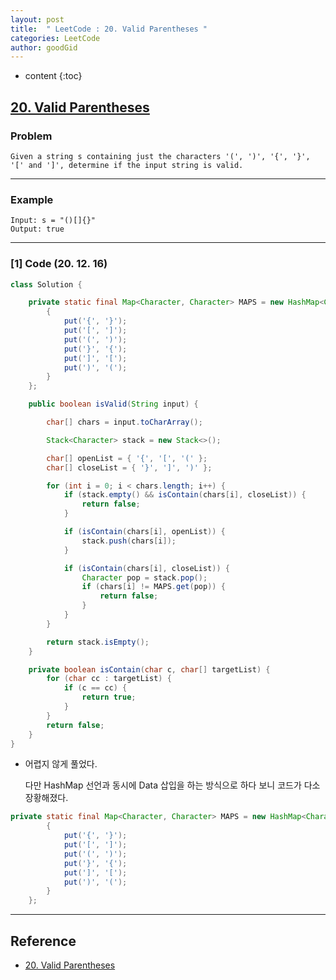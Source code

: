 ```yaml
---
layout: post
title:  " LeetCode : 20. Valid Parentheses "
categories: LeetCode
author: goodGid
---
```

* content
{:toc}

## [20. Valid Parentheses](https://leetcode.com/problems/valid-parentheses/)

### Problem

```
Given a string s containing just the characters '(', ')', '{', '}', '[' and ']', determine if the input string is valid.
```





---

### Example

```
Input: s = "()[]{}"
Output: true
```

---

### [1] Code (20. 12. 16)

``` java
class Solution {

    private static final Map<Character, Character> MAPS = new HashMap<Character, Character>() {
        {
            put('{', '}');
            put('[', ']');
            put('(', ')');
            put('}', '{');
            put(']', '[');
            put(')', '(');
        }
    };

    public boolean isValid(String input) {

        char[] chars = input.toCharArray();

        Stack<Character> stack = new Stack<>();

        char[] openList = { '{', '[', '(' };
        char[] closeList = { '}', ']', ')' };

        for (int i = 0; i < chars.length; i++) {
            if (stack.empty() && isContain(chars[i], closeList)) {
                return false;
            }

            if (isContain(chars[i], openList)) {
                stack.push(chars[i]);
            }

            if (isContain(chars[i], closeList)) {
                Character pop = stack.pop();
                if (chars[i] != MAPS.get(pop)) {
                    return false;
                }
            }
        }

        return stack.isEmpty();
    }

    private boolean isContain(char c, char[] targetList) {
        for (char cc : targetList) {
            if (c == cc) {
                return true;
            }
        }
        return false;
    }
}
```

* 어렵지 않게 풀었다.

  다만 HashMap 선언과 동시에 Data 삽입을 하는 방식으로 하다 보니 코드가 다소 장황해졌다.

``` java
private static final Map<Character, Character> MAPS = new HashMap<Character, Character>() {
        {
            put('{', '}');
            put('[', ']');
            put('(', ')');
            put('}', '{');
            put(']', '[');
            put(')', '(');
        }
    };
```

---

## Reference

* [20. Valid Parentheses](https://leetcode.com/problems/valid-parentheses/)